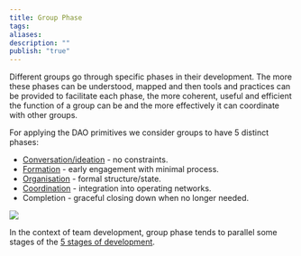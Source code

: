 ```yaml
---
title: Group Phase
tags: 
aliases: 
description: ""
publish: "true"
---
```


Different groups go through specific phases in their development. The more these phases can be understood, mapped and then tools and practices can be provided to facilitate each phase, the more coherent, useful and efficient the function of a group can be and the more effectively it can coordinate with other groups.   

For applying the DAO primitives we consider groups to have 5 distinct phases:

- [Conversation/ideation](notes/dao-primitives/framework/phase/conversation.md) - no constraints.
- [Formation](notes/dao-primitives/framework/phase/formation.md) - early engagement with minimal process.
- [Organisation](notes/dao-primitives/framework/phase/organization.md) - formal structure/state.
- [Coordination](notes/dao-primitives/framework/phase/coordination.md) - integration into operating networks.
- Completion - graceful closing down when no longer needed.   

![](https://lh7-us.googleusercontent.com/j0nSD1q5RzXjiI61tlRtfwgsGEXqZN5lo1ta-arOtaM_alOCo8PM7L4hvh9OHtO_I9POD2IXKVldbk7v1dYB1T8Oz94kX5ooWdaz-2uf7EJ2dKZFPYcb-h8_rTjAl2X-P4qJDICzWfJQ6hRMbSkfZao)

In the context of team development, group phase tends to parallel some stages of the [5 stages of development](https://en.wikipedia.org/wiki/Tuckman's_stages_of_group_development).